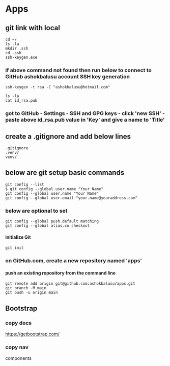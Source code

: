 # Apps
## git link with local 
```
cd ~/
ls -la
mkdir .ssh
cd .ssh
ssh-keygen.exe
```

### if above command not found then run below to connect to GitHub ashokbalusu account SSH key generation
```
ssh-keygen -t rsa -C "ashokbalusu@hotmail.com"

ls -la
cat id_rsa.pub
```

### got to GitHub - Settings - SSH and GPG keys - click 'new SSH' - paste above id_rsa.pub value in 'Key' and give a name to 'Title'

## create a .gitignore and add below lines
```
.gitignore
.venv/
venv/
```


## below are git setup basic commands
```
git config --list
$ git config --global user.name "Your Name"
git config --global user.name "Your Name"
git config --global user.email "your.name@youraddress.com"
```

### below are optional to set
```
git config --global push.default matching
git config --global alias.co checkout
```

#### initialize Git
```
git init
```

### on GitHub.com, create a new repository named 'apps'
#### push an existing repository from the command line
```
git remote add origin git@github.com:ashokbalusu/apps.git
git branch -M main
git push -u origin main
```

## Bootstrap
### copy docs
https://getbootstrap.com/

### copy nav
components
